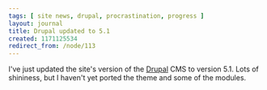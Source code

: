 ```yaml
---
tags: [ site news, drupal, procrastination, progress ]
layout: journal
title: Drupal updated to 5.1
created: 1171125534
redirect_from: /node/113
---
```

I've just updated the site's version of the [Drupal](http://drupal.org) CMS to version 5.1. Lots of shininess, but I haven't yet ported the theme and some of the modules.